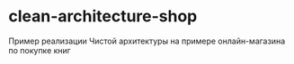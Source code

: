 # clean-architecture-shop
Пример реализации Чистой архитектуры на примере онлайн-магазина по покупке книг
